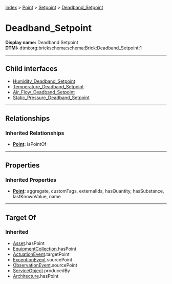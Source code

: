 [Index](../../../Index.md) > [Point](../../Point.md) > [Setpoint](../Setpoint.md) > [Deadband_Setpoint](#)
# Deadband_Setpoint

**Display name:** Deadband Setpoint<br />
**DTMI:** dtmi:org:brickschema:schema:Brick:Deadband_Setpoint;1

---

## Child interfaces
* [Humidity_Deadband_Setpoint](Humidity_Deadband_Setpoint.md)
* [Temperature_Deadband_Setpoint](../Temperature_Setpoint/Temperature_Deadband_Setpoint/Temperature_Deadband_Setpoint.md)
* [Air_Flow_Deadband_Setpoint](../Flow_Setpoint/Air_Flow_Setpoint/Air_Flow_Deadband_Setpoint/Air_Flow_Deadband_Setpoint.md)
* [Static_Pressure_Deadband_Setpoint](../Pressure_Setpoint/Static_Pressure_Setpoint/Static_Pressure_Deadband_Setpoint/Static_Pressure_Deadband_Setpoint.md)

---

## Relationships
### Inherited Relationships
* **[Point](../../Point.md):** isPointOf

---

## Properties
### Inherited Properties
* **[Point](../../Point.md):** aggregate, customTags, externalIds, hasQuantity, hasSubstance, lastKnownValue, name

---

## Target Of
### Inherited
* [Asset](../../../Asset/Asset.md).hasPoint
* [EquipmentCollection](../../../Collection/AssetCollection/EquipmentCollection/EquipmentCollection.md).hasPoint
* [ActuationEvent](../../../Event/PointEvent/ActuationEvent.md).targetPoint
* [ExceptionEvent](../../../Event/PointEvent/ExceptionEvent.md).sourcePoint
* [ObservationEvent](../../../Event/PointEvent/ObservationEvent.md).sourcePoint
* [ServiceObject](../../../Information/ServiceObject/ServiceObject.md).producedBy
* [Architecture](../../../Space/Architecture/Architecture.md).hasPoint
